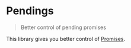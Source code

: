 # Pendings
> Better control of pending promises

This library gives you better control of [Promises](https://developer.mozilla.org/en/docs/Web/JavaScript/Reference/Global_Objects/Promise).
